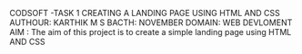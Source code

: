 CODSOFT -TASK 1
CREATING A LANDING PAGE USING HTML AND CSS
AUTHOUR: KARTHIK M S
BACTH: NOVEMBER 
DOMAIN: WEB DEVLOMENT 
AIM :
The aim of this project is to create a simple landing page using HTML AND CSS
